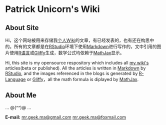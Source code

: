 Patrick Unicorn's Wiki
====

## About Site

Hi，这个网站被用来存储我[个人Wiki][1]的文章，有已经发表的，也有还在构思中的。所有的文章都是在[RStudio][3]环境下使用[Markdown][2]进行写作的，文中引用的图片使用[R语言][4]或[Gliffy][5]生成，数学公式均依赖于[MathJax][6]显示。

Hi, this site is my opensource respository which includes all [my wiki's][1] articles(beta or published). All the articles is written in [Markdown][2] by [RStudio][3], and the images referenced in the blogs is generated by [R-Language][4] or [Gliffy][5]，all the math formula is diplayed by [MathJax][6]. 

## About Me

... @(^^)@ ...

**E-mail:** mr.geek.ma@gmail.com  mr.geek.ma@foxmail.com

[1]: http://www.unicornsummer.com/
[2]: http://en.wikipedia.org/wiki/Markdown
[3]: http://www.rstudio.com/
[4]: http://www.r-project.org/
[5]: http://www.gliffy.com/
[6]: http://www.mathjax.org/
[7]: https://wordpress.org/plugins/mathjax-latex/
